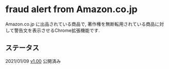 # fraud alert from Amazon.co.jp

Amazon.co.jp に出品されている商品で, 著作権を無断転用されている商品に対して警告文を表示させるChrome拡張機能です.

## ステータス
2021/01/09 [v1.00](https://chrome.google.com/webstore/detail/fraudalert/jfbdagichcdaofdpgfafbhdmlfegibnd?hl=ja&authuser=0) 公開済み